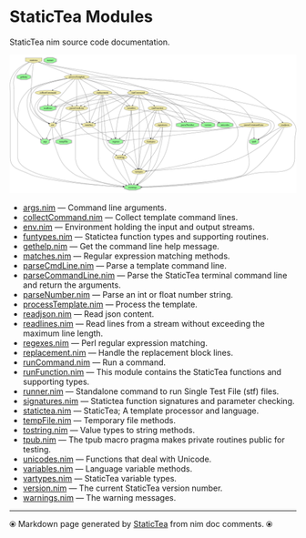 # StaticTea Modules

StaticTea nim source code documentation.


[![Module Dependencies](staticteadep.svg)](#)

* [args.nim](args.md) &mdash; Command line arguments.
* [collectCommand.nim](collectCommand.md) &mdash; Collect template command lines.
* [env.nim](env.md) &mdash; Environment holding the input and output streams.
* [funtypes.nim](funtypes.md) &mdash; Statictea function types and supporting routines.
* [gethelp.nim](gethelp.md) &mdash; Get the command line help message.
* [matches.nim](matches.md) &mdash; Regular expression matching methods.
* [parseCmdLine.nim](parseCmdLine.md) &mdash; Parse a template command line.
* [parseCommandLine.nim](parseCommandLine.md) &mdash; Parse the StaticTea terminal command line and return the arguments.
* [parseNumber.nim](parseNumber.md) &mdash; Parse an int or float number string.
* [processTemplate.nim](processTemplate.md) &mdash; Process the template.
* [readjson.nim](readjson.md) &mdash; Read json content.
* [readlines.nim](readlines.md) &mdash; Read lines from a stream without exceeding the maximum line
length.
* [regexes.nim](regexes.md) &mdash; Perl regular expression matching.
* [replacement.nim](replacement.md) &mdash; Handle the replacement block lines.
* [runCommand.nim](runCommand.md) &mdash; Run a command.
* [runFunction.nim](runFunction.md) &mdash; This module contains the StaticTea functions and supporting types.
* [runner.nim](runner.md) &mdash; Standalone command to run Single Test File (stf) files.
* [signatures.nim](signatures.md) &mdash; Statictea function signatures and parameter checking.
* [statictea.nim](statictea.md) &mdash; StaticTea; A template processor and language.
* [tempFile.nim](tempFile.md) &mdash; Temporary file methods.
* [tostring.nim](tostring.md) &mdash; Value types to string methods.
* [tpub.nim](tpub.md) &mdash; The tpub macro pragma makes private routines public for testing.
* [unicodes.nim](unicodes.md) &mdash; Functions that deal with Unicode.
* [variables.nim](variables.md) &mdash; Language variable methods.
* [vartypes.nim](vartypes.md) &mdash; StaticTea variable types.
* [version.nim](version.md) &mdash; The current StaticTea version number.
* [warnings.nim](warnings.md) &mdash; The warning messages.

---
⦿ Markdown page generated by [StaticTea](https://github.com/flenniken/statictea/) from nim doc comments. ⦿
